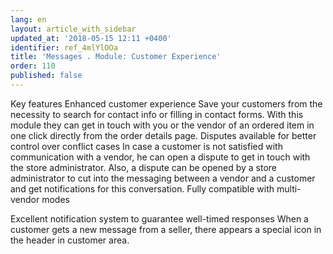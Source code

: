 ```yaml
---
lang: en
layout: article_with_sidebar
updated_at: '2018-05-15 12:11 +0400'
identifier: ref_4mlYlOOa
title: 'Messages . Module: Customer Experience'
order: 110
published: false
---
```

Key features
Enhanced customer experience
Save your customers from the necessity to search for contact info or filling in contact forms. With this module they can get in touch with you or the vendor of an ordered item in one click directly from the order details page. 
Disputes available for better control over conflict cases
In case a customer is not satisfied with communication with a vendor, he can open a dispute to get in touch with the store administrator. Also, a dispute can be opened by a store administrator to cut into the messaging between a vendor and a customer and get notifications for this conversation.
Fully compatible with multi-vendor modes


Excellent notification system to guarantee well-timed responses
When a customer gets a new message from a seller, there appears a special icon in the header in customer area. 